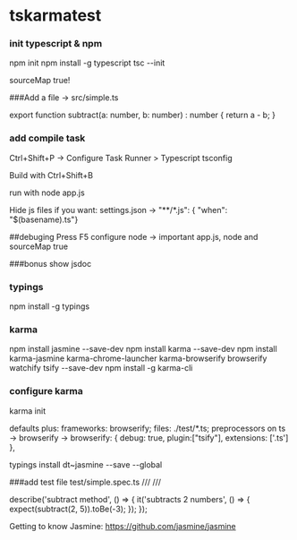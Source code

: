 # tskarmatest

### init typescript & npm
npm init
npm install -g typescript
tsc --init

sourceMap true!

###Add a file -> src/simple.ts

export function subtract(a: number, b: number) : number {
    return a - b;
}


### add compile task
Ctrl+Shift+P -> Configure Task Runner  > Typescript tsconfig

Build with Ctrl+Shift+B

run with node app.js

Hide js files if you want:  settings.json -> "**/*.js": { "when": "$(basename).ts"}

##debuging
Press F5 configure node -> important app.js, node and sourceMap true

###bonus show jsdoc

### typings
npm install -g typings


### karma
npm install jasmine --save-dev
npm install karma --save-dev
npm install karma-jasmine karma-chrome-launcher karma-browserify browserify watchify tsify --save-dev
npm install -g karma-cli

### configure karma 

karma init

defaults plus: frameworks: browserify; files: ./test/*.ts; preprocessors on ts -> browserify ->     browserify: {
      debug: true,
      plugin:["tsify"],
      extensions: ['.ts']
    },


typings install dt~jasmine --save --global

###add test file test/simple.spec.ts
///<reference path="../typings/index.d.ts"/>
///<reference path="../src/simple.ts"/>

describe('subtract method', () => {
    it('subtracts 2 numbers', () => {
        expect(subtract(2, 5)).toBe(-3);
    });
});


Getting to know Jasmine: https://github.com/jasmine/jasmine



